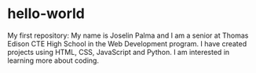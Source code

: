 # hello-world
My first repository:
My name is Joselin Palma and I am a senior at Thomas Edison CTE High School in the Web Development program. I have created projects using HTML, CSS, JavaScript and Python. I am interested in learning more about coding.
